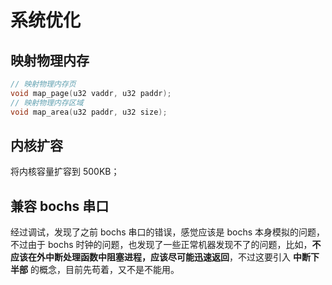 # 系统优化

## 映射物理内存

```cpp
// 映射物理内存页
void map_page(u32 vaddr, u32 paddr);
// 映射物理内存区域
void map_area(u32 paddr, u32 size);
```

## 内核扩容

将内核容量扩容到 500KB；

## 兼容 bochs 串口

经过调试，发现了之前 bochs 串口的错误，感觉应该是 bochs 本身模拟的问题，不过由于 bochs 时钟的问题，也发现了一些正常机器发现不了的问题，比如，**不应该在外中断处理函数中阻塞进程，应该尽可能迅速返回**，不过这要引入 **中断下半部** 的概念，目前先苟着，又不是不能用。
